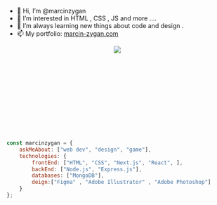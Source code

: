 - 👋 Hi, I’m @marcinzygan 
- 👀 I’m interested in HTML , CSS , JS  and more ....
- 🌱 I’m always learning new things about code and design .
- 📫 My portfolio: <a href="https://marcin-zygan.com">marcin-zygan.com</a>
<!---
marcinzygan/marcinzygan is a ✨ special ✨ repository because its `README.md` (this file) appears on your GitHub profile.
You can click the Preview link to take a look at your changes.
--->
<p align= "center" style="width:100%; height:200;">
<!--   <img src= "https://github.com/marcinzygan/marcinzygan/blob/main/monkey.png" > -->
  <img src= "https://user-images.githubusercontent.com/74038190/225813708-98b745f2-7d22-48cf-9150-083f1b00d6c9.gif" >
</p>

```javascript
const marcinzygan = {
    askMeAbout: ["web dev", "design", "game"],
    technologies: {
        frontEnd: ["HTML", "CSS", "Next.js", "React", ],
        backEnd: ["Node.js", "Express.js"],
        databases: ["MongoDB"],
        deign:["Figma" , "Adobe Illustrator" , "Adobe Photoshop"]
    }
};
```

